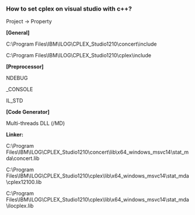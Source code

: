 ### How to set cplex on visual studio with c++?

Project -> Property

**[General]**

C:\Program Files\IBM\ILOG\CPLEX_Studio1210\concert\include

C:\Program Files\IBM\ILOG\CPLEX_Studio1210\cplex\include


**[Preprocessor]**

NDEBUG

_CONSOLE

IL_STD


**[Code Generator]**

Multi-threads DLL (/MD)


**Linker:**

C:\Program Files\IBM\ILOG\CPLEX_Studio1210\concert\lib\x64_windows_msvc14\stat_mda\concert.lib

C:\Program Files\IBM\ILOG\CPLEX_Studio1210\cplex\lib\x64_windows_msvc14\stat_mda\cplex12100.lib

C:\Program Files\IBM\ILOG\CPLEX_Studio1210\cplex\lib\x64_windows_msvc14\stat_mda\ilocplex.lib
